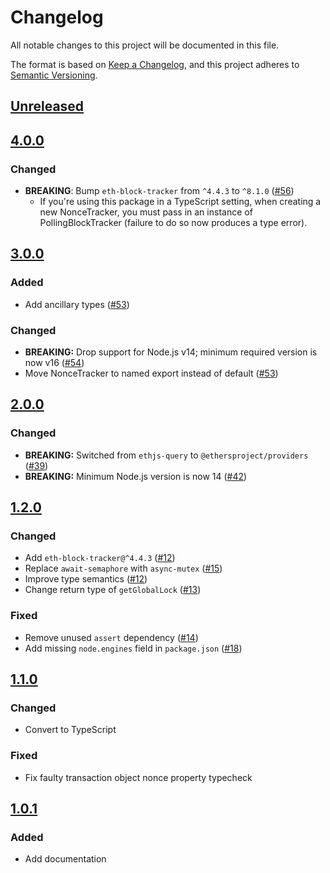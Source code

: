 # Changelog
All notable changes to this project will be documented in this file.

The format is based on [Keep a Changelog](https://keepachangelog.com/en/1.0.0/),
and this project adheres to [Semantic Versioning](https://semver.org/spec/v2.0.0.html).

## [Unreleased]

## [4.0.0]
### Changed
- **BREAKING**: Bump `eth-block-tracker` from `^4.4.3` to `^8.1.0` ([#56](https://github.com/MetaMask/nonce-tracker/pull/56))
  - If you're using this package in a TypeScript setting, when creating a new NonceTracker, you must pass in an instance of PollingBlockTracker (failure to do so now produces a type error).

## [3.0.0]
### Added
- Add ancillary types ([#53](https://github.com/MetaMask/nonce-tracker/pull/53))

### Changed
- **BREAKING:** Drop support for Node.js v14; minimum required version is now v16 ([#54](https://github.com/MetaMask/nonce-tracker/pull/54))
- Move NonceTracker to named export instead of default ([#53](https://github.com/MetaMask/nonce-tracker/pull/53))

## [2.0.0]
### Changed
- **BREAKING:** Switched from `ethjs-query` to `@ethersproject/providers` ([#39](https://github.com/MetaMask/nonce-tracker/pull/39))
- **BREAKING:** Minimum Node.js version is now 14 ([#42](https://github.com/MetaMask/nonce-tracker/pull/42))

## [1.2.0]
### Changed
- Add `eth-block-tracker@^4.4.3` ([#12](https://github.com/MetaMask/nonce-tracker/pull/12))
- Replace `await-semaphore` with `async-mutex` ([#15](https://github.com/MetaMask/nonce-tracker/pull/15))
- Improve type semantics ([#12](https://github.com/MetaMask/nonce-tracker/pull/12))
- Change return type of `getGlobalLock` ([#13](https://github.com/MetaMask/nonce-tracker/pull/13))

### Fixed
- Remove unused `assert` dependency ([#14](https://github.com/MetaMask/nonce-tracker/pull/14))
- Add missing `node.engines` field in `package.json` ([#18](https://github.com/MetaMask/nonce-tracker/pull/18))

## [1.1.0]
### Changed
- Convert to TypeScript

### Fixed
- Fix faulty transaction object nonce property typecheck

## [1.0.1]
### Added
- Add documentation

[Unreleased]: https://github.com/MetaMask/nonce-tracker/compare/v4.0.0...HEAD
[4.0.0]: https://github.com/MetaMask/nonce-tracker/compare/v3.0.0...v4.0.0
[3.0.0]: https://github.com/MetaMask/nonce-tracker/compare/v2.0.0...v3.0.0
[2.0.0]: https://github.com/MetaMask/nonce-tracker/compare/v1.2.0...v2.0.0
[1.2.0]: https://github.com/MetaMask/nonce-tracker/compare/v1.1.0...v1.2.0
[1.1.0]: https://github.com/MetaMask/nonce-tracker/compare/v1.0.1...v1.1.0
[1.0.1]: https://github.com/MetaMask/nonce-tracker/releases/tag/v1.0.1
